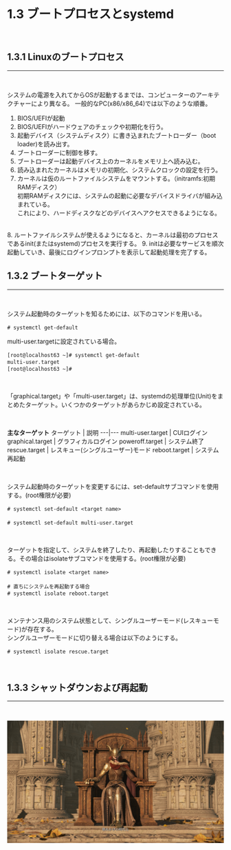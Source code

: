 
# 1.3 ブートプロセスとsystemd
</br>

## 1.3.1 Linuxのブートプロセス
---
</br>

システムの電源を入れてからOSが起動するまでは、コンピューターのアーキテクチャーにより異なる。
一般的なPC(x86/x86_64)では以下のような順番。

1. BIOS/UEFIが起動
2. BIOS/UEFIがハードウェアのチェックや初期化を行う。
3. 起動デバイス（システムディスク）に書き込まれたブートローダー（boot loader)を読み出す。
4. ブートローダーに制御を移す。
5. ブートローダーは起動デバイス上のカーネルをメモリ上へ読み込む。
6. 読み込まれたカーネルはメモリの初期化、システムクロックの設定を行う。
7. カーネルは仮のルートファイルシステムをマウントする。（initramfs:初期RAMディスク）  
初期RAMディスクには、システムの起動に必要なデバイスドライバが組み込まれている。  
これにより、ハードディスクなどのデバイスへアクセスできるようになる。  
</br>
8. ルートファイルシステムが使えるようになると、カーネルは最初のプロセスであるinit(またはsystemd)プロセスを実行する。
9. initは必要なサービスを順次起動していき、最後にログインプロンプトを表示して起動処理を完了する。

</br>

## 1.3.2 ブートターゲット
---
</br>

システム起動時のターゲットを知るためには、以下のコマンドを用いる。
</br>
```
# systemctl get-default
```
multi-user.targetに設定されている場合。
```
[root@localhost63 ~]# systemctl get-default
multi-user.target
[root@localhost63 ~]#
```

</br>

「graphical.target」や「multi-user.target」は、systemdの処理単位(Unit)をまとめたターゲット。いくつかのターゲットがあらかじめ設定されている。

</br>

**主なターゲット**
ターゲット | 説明
---|---
multi-user.target | CUIログイン
graphical.target | グラフィカルログイン
poweroff.target | システム終了
rescue.target | レスキュー(シングルユーザー)モード
reboot.target | システム再起動

</br>

システム起動時のターゲットを変更するには、set-defaultサブコマンドを使用する。(root権限が必要)

```
# systemctl set-default <target name>

# systemctl set-default multi-user.target
```

</br>

ターゲットを指定して、システムを終了したり、再起動したりすることもできる。その場合はisolateサブコマンドを使用する。(root権限が必要)
```
# systemctl isolate <target name>

# 直ちにシステムを再起動する場合
# systemctl isolate reboot.target
```

</br>

メンテナンス用のシステム状態として、シングルユーザーモード(レスキューモード)が存在する。  
シングルユーザーモードに切り替える場合は以下のようにする。
```
# systemctl isolate rescue.target
```

</br>

## 1.3.3 シャットダウンおよび再起動
---
</br>

![](20221215190937_1.jpg)
